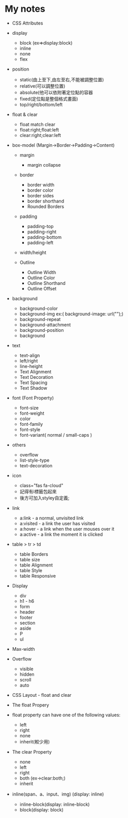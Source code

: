 # My notes
* CSS Attributes
* display
   * block (ex=>display:block)
   * inline
   * none
   * flex

* position

   * static(由上至下,由左至右,不能被調整位置)
   * relative(可以調整位置)
   * absolute(他可以依附著定位點的容器
   * fixed(定位點是整個格式畫面)
   * top/right/bottom/left

* float & clear
  * float match clear
  * float:right;float:left
  * clear:right;clear:left

* box-model (Margin->Border->Padding->Content)
  * margin
    * margin collapse

  * border
    * border width
    * border color
    * border sides 
    * border shorthand 
    * Rounded Borders

  * padding 
    * padding-top
    * padding-right 
    * padding-bottom
    * padding-left

  * width/height

  * Outline 
    * Outline Width
    * Outline Color 
    * Outline Shorthand 
    * Outline Offset

* background
  * background-color
  * background-img ex:( background-image: url("");)
  * background-repeat
  * background-attachment
  * background-position
  * background
  
* text
  * text-align
  * left/right
  * line-height
  * Text Alignment
  * Text Decoration 
  * Text Spacing 
  * Text Shadow

* font (Font Property)
  * font-size
  * font-weight
  * color
  * font-family
  * font-style
  * font-variant( normal / small-caps )

* others
  * overflow
  * list-style-type
  * text-decoration

* icon 
   * class="fas fa-cloud" 
   * 記得有i標籤包起來
   * 後方可加入styley自定義;

* link 
  * a:link - a normal, unvisited link
  * a:visited - a link the user has visited
  * a:hover - a link when the user mouses over it
  * a:active - a link the moment it is clicked

* table > tr > td
  * table Borders 
  * table size
  * table Alignment
  * table Style 
  * table Responsive 
   
* Display 
  * div
  * h1 - h6 
  * form 
  * header 
  * footer 
  * section 
  * aside
  * P 
  * ul 

* Max-width 
* Overflow 
  * visible 
  * hidden 
  * scroll 
  * auto 

* CSS Layout - float and clear 
* The float Propery
* float property can have one of the following values: 
  * left 
  * right 
  * none
  * inherit(較少用)

* The clear Property 
  * none
  * left
  * right 
  * both (ex->clear:both;) 
  * inherit 

* inline(span、a、input、img) (display: inline)
  * inline-block(display: inline-block)
  * block(display: block)



  



